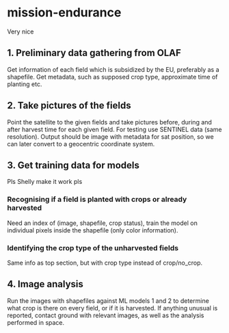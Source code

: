 # mission-endurance
Very nice

## 1. Preliminary data gathering from OLAF

Get information of each field which is subsidized by the EU, preferably as a shapefile. Get metadata, such as supposed crop type, approximate time of planting etc. 

## 2. Take pictures of the fields

Point the satellite to the given fields and take pictures before, during and after harvest time for each given field. For testing use SENTINEL data (same resolution). Output should be image with metadata for sat position, so we can later convert to a geocentric coordinate system. 

## 3. Get training data for models
Pls Shelly make it work pls

### Recognising if a field is planted with crops or already harvested

Need an index of (image, shapefile, crop status), train the model on individual pixels inside the shapefile (only color information).

### Identifying the crop type of the unharvested fields

Same info as top section, but with crop type instead of crop/no_crop. 

## 4. Image analysis

Run the images with shapefiles against ML models 1 and 2 to determine what crop is there on every field, or if it is harvested. If anything unusual is reported, contact ground with relevant images, as well as the analysis performed in space. 


